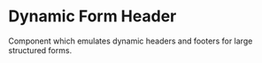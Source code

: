 # Dynamic Form Header
Component which emulates dynamic headers and footers for large structured forms.
